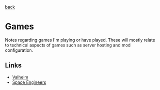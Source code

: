 [back](../README.md)

# Games

Notes regarding games I'm playing or have played. These will mostly relate to technical aspects of games such as server hosting and mod configuration. 

## Links

- [Valheim](./Valheim.md)
- [Space Engineers](./Space_Engineers.md)